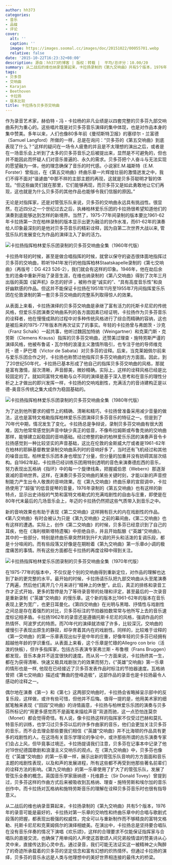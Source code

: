 ```yaml
---
author: hh373
categories:
- 音乐
- 品碟
- 评论
cover:
  alt: ''
  caption: ''
  image: https://images.soomal.cc/images/doc/20151022/00055701.webp
  relative: false
date: '2015-10-22T16:23:32+08:00'
description: 源自：hh373的博客 | 版权：转载 |  平均/总评分：10.00/20
summary: 从二战后的维也纳录音算起来，卡拉扬录制的《第九交响曲》共有5个版本，1976年的录音可能是最好的，卡拉扬对第一乐章的交响性和终曲乐章中的合唱与歌剧式段落的把握，都表现出极强的权威性，完全可以与重新制作而不够精良的富特文格勒、托斯卡尼尼和克莱姆佩尔的演绎相媲美……
tags:
- 贝多芬
- 交响曲
- Karajan
- Beethoven
- 卡拉扬
- 版本比较
title: 卡拉扬与贝多芬交响曲
---
```


作为录音艺术家，赫伯特・冯・卡拉杨的非凡业绩是以四套完整的贝多芬九部交响曲系列为重心的。这些唱片既是对贝多芬音乐演绎的集中体现，也是对作品本身的集中赞美。多年以来，人们也像80多年前《曼彻斯特卫报》的塞缪尔・兰富德（Samuel Langford）所做的一样，总是在询问：“贝多芬的《第五交响曲》到底表现了什么？”这样的疑问在一场令人疲惫的并且是不太理想的演出之后，或者是在一场音乐会上听到了太多的贝多芬音乐之后被提出来，显然是不可避免的，但也并不能因此而怀疑人们对音乐普遍的、永久的需求。贝多芬把个人奋斗与无法实现的愿望融为一体，他的理念确保了音乐的时代感。小说家E.M.福斯特（E.M. Forster）曾指出，在《第五交响曲》终曲乐章一片辉煌壮丽的激情迸发之中，我们不得不面对“谐谑曲”中那不祥的主部主题的再现，这就是贝多芬聪明才智的体现。“但这些幽灵们就在那里，它们能够再现，而贝多芬又是如此勇敢地让它们再现，这也就是为什么贝多芬的其他作品也能够令我们信服的原因。”

无论是对指挥家，还是对管弦乐队来说，贝多芬的交响曲永远具有挑战性。很显然，在近四分之一个世纪过去之后，执棒柏林爱乐乐团的卡拉扬很希望知道他们的演奏到底能够达到怎样的新境界。当然了，1975-77年间录制的版本要比1961-62年卡拉扬第一次在柏林录制的版本显示出更为融洽的协作水准，而61-62年的演奏给人印象最深刻的是他对贝多芬音乐的精彩诠释，因为自第二次世界大战以来, 管弦乐队的发展变化为作品的演绎注入了新的活力。

![卡拉扬指挥柏林爱乐乐团录制的贝多芬交响曲全集（1960年代版）](https://images.soomal.cc/images/doc/20151022/00055698.webp)





卡拉扬年轻的时候，甚至是做合唱指挥的时候，就曾以保守的姿态很体面地指挥过贝多芬的交响曲，聆听1941年发行的他指挥柏林Staatskapelle录制的《第七交响曲》（再版号：DG 423 526-2），我们就会有这样的印象。1946年，他在劫后余生的沧桑中重新开始了录音生涯，在维也纳录制的《第八交响曲》得到了次年三月出版的英国《留声机》杂志的好评 ，被称作是“诚实的”、“具有高度音乐性”和良好幽默感的作品。但这并不能保证卡拉扬在1951年11月至1955年7月间指挥爱乐乐团在伦敦录制的第一套贝多芬交响曲的完整系列取得惊人的效果。

从表面上来看，卡拉扬演绎的贝多芬交响曲是承继了富有活力的托斯卡尼尼的传统风格，但爱乐乐团演奏交响曲系列的各方面因素已经证明，卡拉扬作为贝多芬音乐的诠释者，他在慢慢成熟的过程中对多种传统风格进行了综合而精确的容纳，这也是被后来的1975-77年版本所再次证实了的事实。年轻的卡拉扬曾与弗朗茨・沙克（Franz Schalk）一起共事，他听过魏因加特纳（Weingartner）和克莱门斯・克劳斯（Clemens Krauss）指挥的贝多芬交响曲，还赞美过理查・施特劳斯严谨的演绎风格，他被布鲁诺・瓦尔特的浪漫主义激情所吸引，也专注于他的导师维克托・德・萨巴塔（Victor de Sabata）对贝多芬的诠释。后来，当克莱姆佩尔前来与爱乐乐团合作之时，卡拉扬也称赞过他指挥贝多芬交响曲的方方面面。因此，到了20世纪50年代，卡拉扬已基本形成了他自己的指挥贝多芬交响曲的风格，那就是富有激情，层次清晰，声音醇美，微妙精确。实际上，这样的诠释风格已经是比较固定的了。就如同富特文格勒与众不同的演绎是基于深入思考和在音乐的理性分析之上才做出的即兴发挥一样，卡拉扬的交响戏剧性，充满活力的音诗建构正是以德-奥音乐传统之集大成作为稳固基础的。

![卡拉扬指挥柏林爱乐乐团录制的贝多芬交响曲全集（1980年代版）](https://images.soomal.cc/images/doc/20151022/00055700_01.webp)





为了达到他所要求的细节上的精确、清晰和精巧，卡拉扬曾准备采用减少音量的做法，这也是富特文格勒指挥柏林爱乐乐团演绎贝多芬音乐的特征之一。但是到了70年代中期，情况发生了变化。卡拉扬总是争辩说，录制贝多芬交响曲有很大困难，因为他常常感觉到声音中缺少真正的低音，不像布拉姆斯或布鲁克纳的交响曲那样，能够建立起稳固的音响基础。经过修整的新的柏林爱乐乐团的演奏声音令卡拉扬感觉到一种比较坚实的声音基础，这比在伦敦的金斯威大厅或者是1961-62年在柏林的耶稣基督教堂录制交响曲系列时的音响好多了，当时还有飞机经过和其他的噪音出现。柏林爱乐乐团本身也增加了分量，但分量的加重并没有妨碍其层次结构。自1962年起，卡拉扬已经训练乐团用特别透明的音色来演奏德彪西的音乐，努力表现出瓦格纳《指环》中的每一个旋律线条，把握威伯恩（Webern）那逐渐衰减的音响世界。这样，在演奏贝多芬交响曲的某些关键时刻，才能以新的声音控制能力产生出令人敬畏的音响效果。在《第九交响曲》终曲乐章的宣叙调中，卡拉扬使用了“超强”的低音提琴的音量，1976年录制的《第五交响曲》也有这样的新特点，显示出史诗般的气势和富特文格勒式的充满戏剧性的自由与庄重，即使是在80年代末最后的几场音乐会上，年迈的卡拉扬仍然把这些气质带入到音乐之中。

新的音响效果也有助于表现《第二交响曲》这样拥有巨大的内在戏剧性的作品。《第八交响曲》有时会被认为只是《第九交响曲》之前的幕间曲，《第二交响曲》也有这样的遭遇。实际上，创作《第二交响曲》的时候，贝多芬已经意识到了自己的耳疾，他在《海利根斯塔特遗嘱》中拒绝自杀，并且开始酝酿《“英雄”交响曲》。其中的一些部分，特别是终曲乐章突然转到升F大调的开头和活泼的复调乐段，都是十分喧闹的。而有些段落又好像是在期盼着《第九交响曲》第一乐章d小调的极度痛苦的事情。所有这些方面都在卡拉扬的再度诠释中得到关注。

![卡拉扬指挥柏林爱乐乐团录制的贝多芬交响曲全集（1970年代版）](https://images.soomal.cc/images/doc/20151022/00055699_01.webp)





在1975-77年的版本中，不仅仅是个别的交响曲得到重新定位，对作品的理解也达到了新的更完整的水平。最开始的时候，卡拉扬请乐队把九部交响曲从头至尾演奏了两遍，然后他们离开几个月来进行“精神上的休整”。此后，真正的排练和录音工作才正式开始，更多的暂停是为了等待录音带的处理和评定，甚至最后的一次录音是重新录制《“英雄”交响曲》的慢乐章。这个新的版本比1961-62年的版本在音乐表现上更为宽广，也更日耳曼化。《第四交响曲》在光明与黑暗、抒情性与戏剧性之间总是存在着强烈的对比，贝多芬标注的节拍器拍数常常与他所写上去的音乐速度标记相矛盾。卡拉扬1962年的录音还是遵循托斯卡尼尼的风格，强调作品的炽热情怀、阿波罗式的特质。而70年代的演绎就浓缩了许多，比较深沉，交响曲的缓慢引子表现出原生的静寂，却孕育着其内在的戏剧性。同样的，比较难于诠释的《第一交响曲》的第一乐章表现出似乎是中年的庄重，好像年轻的贝多芬已经拥有超越他年龄的学识重任。从表面上来看，这个乐章是忙碌的Allegro con brio（活泼的快板），但许多指挥家，包括古乐表演专家弗兰斯・布鲁根（Frans Bruggen）都发现，音乐本身并不适宜很快的速度。而从另一个方面来说，卡拉扬终其一生，都在为获得清晰、快速又极具戏剧张力的效果而努力，《“英雄”交响曲》第一乐章的情形也是一样, 他现在已经接近了贝多芬发表作品时标注的节拍器速度。瓦格纳曾把《第七交响曲》描述成“舞曲的登峰造极”，这部作品的录音也是卡拉扬最令人感动的诠释之一。

偶尔地在演奏《第一》和《第七》这两部交响曲时，卡拉扬会省略掉呈示部中的反复乐段，这样做，或许有些可惜，但他并不后悔。值得一提的是，他用美术家的细腻笔触来表现《“田园”交响曲》的诗情画意，卡拉扬与柏林爱乐乐团的演奏与贝多芬所标记的“用更多感觉而不是画笔来描绘声音”背道而驰，这一点恐怕连莫奈（Monet）都会觉得奇怪。有人说，像卡拉扬这样的指挥家不仅受过巴赫和莫扎特音乐的训练，也学习过贝多芬以后的许多作曲家的音乐，他们会更加关注贝多芬的音乐，而不会去理会那些要我们相信《“英雄”交响曲》并不比海顿的作品具有更多的戏剧性的人。在这场有关音乐学理论的争论中，或许那些所谓的古乐演奏专家们会占上风，但毕竟事过境迁。卡拉扬提请我们注意，贝多芬在记事本中记录了他对19世纪德国歌剧和浪漫主义交响乐的观点。在《第九交响曲》中，贝多芬也像在《“英雄”交响曲》的第一乐章一样，展示出新的管弦乐队音响的方方面面和音乐主题的戏剧性表现，以及和声的发展进程，所有这些都不再受到他那些著名前辈们的诠释方法的影响。《第九交响曲》的第一乐章使用了扩大了的管弦乐队，发展了管弦乐全奏的概念。英国音乐学家唐纳德・托维爵士（Sir Donald Tovey）曾提到过，贝多芬这样的作曲方式后来被吸收到瓦格纳、理查・施特劳斯和埃尔加的音乐创作中。而卡拉扬对瓦格纳和施特劳斯音乐的理解在诠释贝多芬音乐时也很有指导意义。

从二战后的维也纳录音算起来，卡拉扬录制的《第九交响曲》共有5个版本，1976年的录音可能是最好的，卡拉扬对第一乐章的交响性和终曲乐章中的合唱与歌剧式段落的把握，都表现出极强的权威性，完全可以与重新制作而不够精良的富特文格勒、托斯卡尼尼和克莱姆佩尔的演绎相媲美。在演出中，卡拉扬总是坚持要合唱队在没有音乐伴奏的情况下演唱《欢乐颂》，这样的合理要求不仅能保证指挥家与合唱队的直接交流，也确保了用单纯的人声使这首歌颂人间兄弟般情谊的赞美诗从心灵中来，直接传达到心灵中去。通过录音，我们可能无法证实这一被精神之火陶醉了的奇迹所承载着的贝多芬的坚定信念和富有幻想的炽热情怀。但通过卡拉扬的演绎，贝多芬的音乐永远是人类与他理想中的美好世界相连接的最伟大的桥梁。